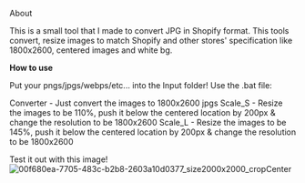 About

This is a small tool that I made to convert JPG in Shopify format. 
This tools convert, resize images to match Shopify and other stores' specification like 1800x2600, centered images and white bg.

**How to use**

Put your pngs/jpgs/webps/etc... into the Input folder!
Use the .bat file: 

Converter - Just convert the images to 1800x2600 jpgs
Scale_S - Resize the images to be 110%, push it below the centered location by 200px & change the resolution to be 1800x2600
Scale_L - Resize the images to be 145%, push it below the centered location by 200px & change the resolution to be 1800x2600

Test it out with this image!
![00f680ea-7705-483c-b2b8-2603a10d0377_size2000x2000_cropCenter](https://github.com/user-attachments/assets/b4ac9c81-b5d9-4ce9-8e05-b921d3cd2050)
